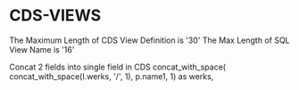 # CDS-VIEWS

The Maximum Length of CDS View Definition is '30'
The Max Length of SQL View Name is '16'

Concat 2 fields into single field in CDS
concat_with_space( concat_with_space(I.werks, '/', 1), p.name1, 1) as werks,
